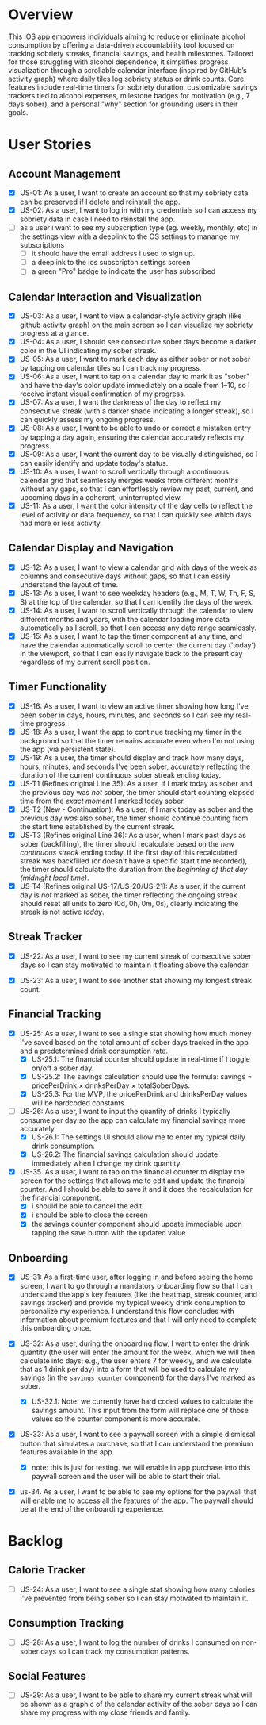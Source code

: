 # Overview

This iOS app empowers individuals aiming to reduce or eliminate alcohol consumption by offering a data-driven accountability tool focused on tracking sobriety streaks, financial savings, and health milestones. Tailored for those struggling with alcohol dependence, it simplifies progress visualization through a scrollable calendar interface (inspired by GitHub’s activity graph) where daily tiles log sobriety status or drink counts. Core features include real-time timers for sobriety duration, customizable savings trackers tied to alcohol expenses, milestone badges for motivation (e.g., 7 days sober), and a personal "why" section for grounding users in their goals.

# User Stories

## Account Management
- [x] US-01: As a user, I want to create an account so that my sobriety data can be preserved if I delete and reinstall the app.
- [x] US-02: As a user, I want to log in with my credentials so I can access my sobriety data in case I need to reinstall the app.
- [ ] as a user i want to see my subscription type (eg. weekly, monthly, etc) in the settings view with a deeplink to the OS settings to manange my subscriptions
  - [ ] it should have the email address i used to sign up.
  - [ ] a deeplink to the ios subscripton settings screen
  - [ ] a green "Pro" badge to indicate the user has subscribed

## Calendar Interaction and Visualization
- [x] US-03: As a user, I want to view a calendar-style activity graph (like github activity graph) on the main screen so I can visualize my sobriety progress at a glance.
- [x] US-04: As a user, I should see consecutive sober days become a darker color in the UI indicating my sober streak.
- [x] US-05: As a user, I want to mark each day as either sober or not sober by tapping on calendar tiles so I can track my progress.
- [x] US-06: As a user, I want to tap on a calendar day to mark it as "sober" and have the day's color update immediately on a scale from 1–10, so I receive instant visual confirmation of my progress.
- [x] US-07: As a user, I want the darkness of the day to reflect my consecutive streak (with a darker shade indicating a longer streak), so I can quickly assess my ongoing progress.
- [x] US-08: As a user, I want to be able to undo or correct a mistaken entry by tapping a day again, ensuring the calendar accurately reflects my progress.
- [x] US-09: As a user, I want the current day to be visually distinguished, so I can easily identify and update today's status.
- [x] US-10: As a user, I want to scroll vertically through a continuous calendar grid that seamlessly merges weeks from different months without any gaps, so that I can effortlessly review my past, current, and upcoming days in a coherent, uninterrupted view.
- [x] US-11: As a user, I want the color intensity of the day cells to reflect the level of activity or data frequency, so that I can quickly see which days had more or less activity.

## Calendar Display and Navigation
- [x] US-12: As a user, I want to view a calendar grid with days of the week as columns and consecutive days without gaps, so that I can easily understand the layout of time.
- [x] US-13: As a user, I want to see weekday headers (e.g., M, T, W, Th, F, S, S) at the top of the calendar, so that I can identify the days of the week.
- [x] US-14: As a user, I want to scroll vertically through the calendar to view different months and years, with the calendar loading more data automatically as I scroll, so that I can access any date range seamlessly.
- [x] US-15: As a user, I want to tap the timer component at any time, and have the calendar automatically scroll to center the current day ('today') in the viewport, so that I can easily navigate back to the present day regardless of my current scroll position.

## Timer Functionality
- [x] US-16: As a user, I want to view an active timer showing how long I've been sober in days, hours, minutes, and seconds so I can see my real-time progress.
- [x] US-18: As a user, I want the app to continue tracking my timer in the background so that the timer remains accurate even when I'm not using the app (via persistent state).
- [x] US-19: As a user, the timer should display and track how many days, hours, minutes, and seconds I've been sober, accurately reflecting the duration of the current continuous sober streak ending today.
- [x] US-T1 (Refines original Line 35): As a user, if I mark today as sober and the previous day was *not* sober, the timer should start counting elapsed time from the *exact moment* I marked today sober.
 - [x] US-T2 (New - Continuation): As a user, if I mark today as sober and the previous day *was* also sober, the timer should continue counting from the start time established by the current streak.
 - [x] US-T3 (Refines original Line 36): As a user, when I mark past days as sober (backfilling), the timer should recalculate based on the *new continuous streak* ending today. If the first day of this recalculated streak was backfilled (or doesn't have a specific start time recorded), the timer should calculate the duration from the *beginning of that day (midnight local time)*.
- [x] US-T4 (Refines original US-17/US-20/US-21): As a user, if the current day is *not* marked as sober, the timer reflecting the ongoing streak should reset all units to zero (0d, 0h, 0m, 0s), clearly indicating the streak is not active *today*.

## Streak Tracker
- [x] US-22: As a user, I want to see my current streak of consecutive sober days so I can stay motivated to maintain it floating above the calendar.
- [x] US-23: As a user, I want to see another stat showing my longest streak count.



## Financial Tracking
- [x] US-25: As a user, I want to see a single stat showing how much money I've saved based on the total amount of sober days tracked in the app and a predetermined drink consumption rate.
  - [x] US-25.1: The financial counter should update in real-time if I toggle on/off a sober day.
  - [x] US-25.2: The savings calculation should use the formula: savings = pricePerDrink × drinksPerDay × totalSoberDays.
  - [x] US-25.3: For the MVP, the pricePerDrink and drinksPerDay values will be hardcoded constants.
- [ ] US-26: As a user, I want to input the quantity of drinks I typically consume per day so the app can calculate my financial savings more accurately.
  - [x] US-26.1: The settings UI should allow me to enter my typical daily drink consumption.
  - [x] US-26.2: The financial savings calculation should update immediately when I change my drink quantity.
- [x] US-35. As a user, I want to tap on the financial counter to display the screen for the settings that allows me to edit and update the financial counter. And I should be able to save it and it does the recalculation for the financial component.
  - [x] i should be able to cancel the edit
  - [x] i should be able to close the screen
  - [x] the savings counter component should update immediable upon tapping the save button with the updated value

## Onboarding
- [x] US-31: As a first-time user, after logging in and before seeing the home screen, I want to go through a mandatory onboarding flow so that I can understand the app's key features (like the heatmap, streak counter, and savings tracker) and provide my typical weekly drink consumption to personalize my experience. I understand this flow concludes with information about premium features and that I will only need to complete this onboarding once.
- [x] US-32: As a user, during the onboarding flow, I want to enter the drink quantity (the user will enter the amount for the week, which we will then calculate into days; e.g., the user enters 7 for weekly, and we calculate that as 1 drink per day) into a form that will be used to calculate my savings (in the `savings counter` component) for the days I've marked as sober.
  - [x] US-32.1: Note: we currently have hard coded values to calculate the savings amount. This input from the form will replace one of those values so the counter component is more accurate.
- [x] US-33: As a user, I want to see a paywall screen with a simple dismissal button that simulates a purchase, so that I can understand the premium features available in the app.
  - [x] note: this is just for testing. we will enable in app purchase into this paywall screen and the user will be able to start their trial.
- [x] us-34. As a user, I want to be able to see my options for the paywall that will enable me to access all the features of the app. The paywall should be at the end of the onboarding experience.


# Backlog

## Calorie Tracker
- [ ] US-24: As a user, I want to see a single stat showing how many calories I've prevented from being sober so I can stay motivated to maintain it.

## Consumption Tracking
- [ ] US-28: As a user, I want to log the number of drinks I consumed on non-sober days so I can track my consumption patterns.

## Social Features
- [ ] US-29: As a user, I want to be able to share my current streak what will be shown as a graphic of the calendar activity of the sober days so I can share my progress with my close friends and family.

